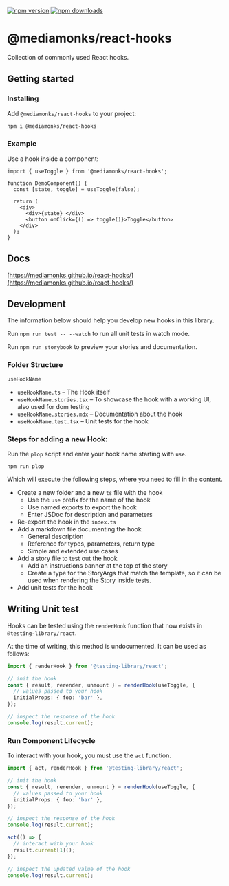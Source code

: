 [![npm version](https://img.shields.io/npm/v/@mediamonks/react-hooks)](https://www.npmjs.com/package/@mediamonks/react-hooks)
[![npm downloads](https://img.shields.io/npm/dm/@mediamonks/react-hooks)](https://www.npmjs.com/package/@mediamonks/react-hooks)

# @mediamonks/react-hooks

Collection of commonly used React hooks.

## Getting started

### Installing

Add `@mediamonks/react-hooks` to your project:

```sh
npm i @mediamonks/react-hooks
```

### Example

Use a hook inside a component:

```tsx
import { useToggle } from '@mediamonks/react-hooks';

function DemoComponent() {
  const [state, toggle] = useToggle(false);

  return (
    <div>
      <div>{state} </div>
      <button onClick={() => toggle()}>Toggle</button>
    </div>
  );
}
```

## Docs

[https://mediamonks.github.io/react-hooks/](https://mediamonks.github.io/react-hooks/)

## Development

The information below should help you develop new hooks in this library.

Run `npm run test -- --watch` to run all unit tests in watch mode.

Run `npm run storybook` to preview your stories and documentation.

### Folder Structure

`useHookName`

- `useHookName.ts` – The Hook itself
- `useHookName.stories.tsx` – To showcase the hook with a working UI, also used for dom testing
- `useHookName.stories.mdx` – Documentation about the hook
- `useHookName.test.tsx` – Unit tests for the hook

### Steps for adding a new Hook:

Run the `plop` script and enter your hook name starting with `use`.

```shell
npm run plop
```

Which will execute the following steps, where you need to fill in the content.

- Create a new folder and a new `ts` file with the hook
  - Use the `use` prefix for the name of the hook
  - Use named exports to export the hook
  - Enter JSDoc for description and parameters
- Re-export the hook in the `index.ts`
- Add a markdown file documenting the hook
  - General description
  - Reference for types, parameters, return type
  - Simple and extended use cases
- Add a story file to test out the hook
  - Add an instructions banner at the top of the story
  - Create a type for the StoryArgs that match the template, so it can be used when rendering the
    Story inside tests.
- Add unit tests for the hook

## Writing Unit test

Hooks can be tested using the `renderHook` function that now exists in `@testing-library/react`.

At the time of writing, this method is undocumented. It can be used as follows:

```ts
import { renderHook } from '@testing-library/react';

// init the hook
const { result, rerender, unmount } = renderHook(useToggle, {
  // values passed to your hook
  initialProps: { foo: 'bar' },
});

// inspect the response of the hook
console.log(result.current);
```

### Run Component Lifecycle

To interact with your hook, you must use the `act` function.

```ts
import { act, renderHook } from '@testing-library/react';

// init the hook
const { result, rerender, unmount } = renderHook(useToggle, {
  // values passed to your hook
  initialProps: { foo: 'bar' },
});

// inspect the response of the hook
console.log(result.current);

act(() => {
  // interact with your hook
  result.current[1]();
});

// inspect the updated value of the hook
console.log(result.current);
```
